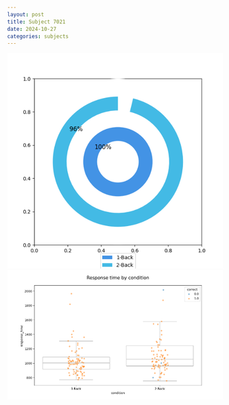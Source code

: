 ```yaml
---
layout: post
title: Subject 7021
date: 2024-10-27
categories: subjects
---
```


![](data/7021/run-24/7021_accuracy_by_condition.png)
![](data/7021/run-24/7021_response_time_by_condition.png)
